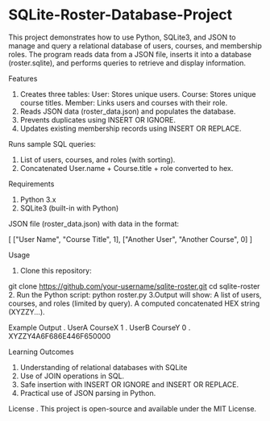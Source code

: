 # SQLite-Roster-Database-Project
This project demonstrates how to use Python, SQLite3, and JSON to manage and query a relational database of users, courses, and membership roles.  The program reads data from a JSON file, inserts it into a database (roster.sqlite), and performs queries to retrieve and display information.

Features
1. Creates three tables:
   User: Stores unique users.
   Course: Stores unique course titles.
   Member: Links users and courses with their role.
2. Reads JSON data (roster_data.json) and populates the database.
3. Prevents duplicates using INSERT OR IGNORE.
4. Updates existing membership records using INSERT OR REPLACE.

Runs sample SQL queries:
1. List of users, courses, and roles (with sorting).
2. Concatenated User.name + Course.title + role converted to hex.

Requirements
1. Python 3.x
2. SQLite3 (built-in with Python)

JSON file (roster_data.json) with data in the format:

[
  ["User Name", "Course Title", 1],
  ["Another User", "Another Course", 0]
]

Usage
1. Clone this repository:

git clone https://github.com/your-username/sqlite-roster.git
cd sqlite-roster
2. Run the Python script:
python roster.py
3.Output will show:
A list of users, courses, and roles (limited by query).
A computed concatenated HEX string (XYZZY...).

Example Output
. UserA CourseX 1
. UserB CourseY 0
. XYZZY4A6F686E446F650000

Learning Outcomes
1. Understanding of relational databases with SQLite
2. Use of JOIN operations in SQL.
3. Safe insertion with INSERT OR IGNORE and INSERT OR REPLACE.
4. Practical use of JSON parsing in Python.

License
. This project is open-source and available under the MIT License.
